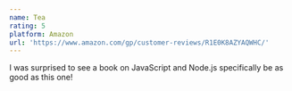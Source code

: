 ```yaml
---
name: Tea
rating: 5
platform: Amazon
url: 'https://www.amazon.com/gp/customer-reviews/R1E0K8AZYAQWHC/'
---
```


I was surprised to see a book on JavaScript and Node.js specifically be as good as this one!
